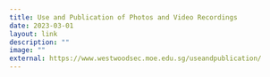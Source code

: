 ```yaml
---
title: Use and Publication of Photos and Video Recordings
date: 2023-03-01
layout: link
description: ""
image: ""
external: https://www.westwoodsec.moe.edu.sg/useandpublication/
---
```

